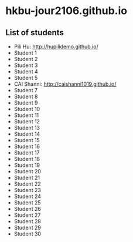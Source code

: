# hkbu-jour2106.github.io

## List of students

* Pili Hu: http://hupilidemo.github.io/
* Student 1
* Student 2
* Student 3
* Student 4
* Student 5
* CAI Shanni: http://caishanni1019.github.io/
* Student 7
* Student 8
* Student 9
* Student 10
* Student 11
* Student 12
* Student 13
* Student 14
* Student 15
* Student 16
* Student 17
* Student 18
* Student 19
* Student 20
* Student 21
* Student 22
* Student 23
* Student 24
* Student 25
* Student 26
* Student 27
* Student 28
* Student 29
* Student 30
